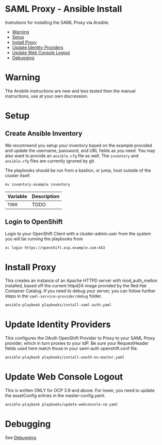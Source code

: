 # SAML Proxy - Ansible Install

Instrutions for installing the SAML Proxy via Ansible.

* [Warning](#warning)
* [Setup](#setup)
* [Install Proxy](#install-proxy)
* [Update Identity Providers](#update-identity-providers)
* [Update Web Console Logout](#update-web-console-logout)
* [Debugging](#debugging)

# Warning

The Ansbile instructions are new and less tested then the manual instructions, use at your own discression.

# Setup

## Create Ansible Inventory

We recommend you setup your inventory based on the example provided and update the username, password, and URL fields as you need.  You may also want to provide an ``ansible.cfg`` file as well.  The ``inventory`` and ``ansible.cfg`` files are currently ignored by git.  

The playbooks should be run from a bastion, or jump, host outside of the cluster itself.

```sh
mv inventory.example inventory
```

| Variable                      | Description
|-------------------------------|------------
| `TODO`                        | TODO

## Login to OpenShift

Login to your OpenShift Client with a cluster-admin user from the system you will be running the playbooks from

```sh
oc login https://openshift.ocp.example.com:443
```

# Install Proxy

This creates an instance of an Apache HTTPD server with mod_auth_mellon installed, based off the current httpd24 image provided by the Red Hat Container Catalog.  If you need to debug your server, you can follow further steps in the `saml-service-provider/debug` folder.

```sh
ansible-playbook playbooks/install-saml-auth.yaml
```

# Update Identity Providers

This configures the OAuth OpenShift Provider to Proxy to your SAML Proxy provider, which in turn proxies to your IdP.  Be sure your RequestHeader fields used here match those in your saml-auth openshift.conf file.

```sh
ansible-playbook playbooks/install-oauth-on-master.yaml
```

# Update Web Console Logout

This is written ONLY for OCP 3.9 and above.  For lower, you need to update the assetConfig entries in the master-config.yaml.

```sh
ansible-playbook playbooks/update-webconsole-cm.yaml
```

# Debugging

See [Debugging](README.md#debugging).
